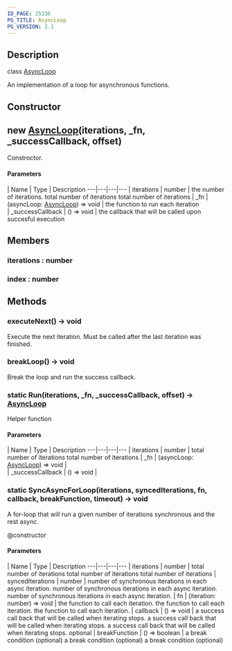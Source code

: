 ```yaml
---
ID_PAGE: 25336
PG_TITLE: AsyncLoop
PG_VERSION: 2.1
---
```

## Description

class [AsyncLoop](/classes/2.3/AsyncLoop)

An implementation of a loop for asynchronous functions.

## Constructor

## new [AsyncLoop](/classes/2.3/AsyncLoop)(iterations, _fn, _successCallback, offset)

Constroctor.

#### Parameters
 | Name | Type | Description
---|---|---|---
 | iterations | number |  the number of iterations.  total number of iterations total number of iterations
 | _fn | (asyncLoop: [AsyncLoop](/classes/2.3/AsyncLoop)) =&gt; void |  the function to run each iteration  
 | _successCallback | () =&gt; void |  the callback that will be called upon succesful execution  
## Members

### iterations : number



### index : number



## Methods

### executeNext() &rarr; void

Execute the next iteration. Must be called after the last iteration was finished.
### breakLoop() &rarr; void

Break the loop and run the success callback.
### static Run(iterations, _fn, _successCallback, offset) &rarr; [AsyncLoop](/classes/2.3/AsyncLoop)

Helper function

#### Parameters
 | Name | Type | Description
---|---|---|---
 | iterations | number |   total number of iterations total number of iterations
 | _fn | (asyncLoop: [AsyncLoop](/classes/2.3/AsyncLoop)) =&gt; void |   
 | _successCallback | () =&gt; void |   
### static SyncAsyncForLoop(iterations, syncedIterations, fn, callback, breakFunction, timeout) &rarr; void

A for-loop that will run a given number of iterations synchronous and the rest async.

@constructor

#### Parameters
 | Name | Type | Description
---|---|---|---
 | iterations | number |  total number of iterations  total number of iterations total number of iterations
 | syncedIterations | number |  number of synchronous iterations in each async iteration.  number of synchronous iterations in each async iteration. number of synchronous iterations in each async iteration.
 | fn | (iteration: number) =&gt; void |  the function to call each iteration.  the function to call each iteration. the function to call each iteration.
 | callback | () =&gt; void |  a success call back that will be called when iterating stops.  a success call back that will be called when iterating stops. a success call back that will be called when iterating stops.
optional | breakFunction | () =&gt; boolean |  a break condition (optional)  a break condition (optional) a break condition (optional)
